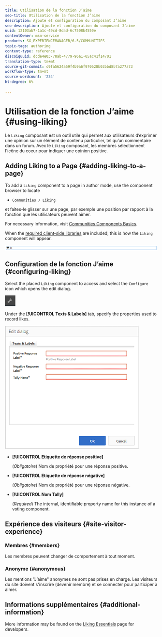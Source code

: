 ```yaml
---
title: Utilisation de la fonction J’aime
seo-title: Utilisation de la fonction J’aime
description: Ajoute et configuration du composant J’aime
seo-description: Ajoute et configuration du composant J’aime
uuid: 12103ab7-1a1c-49cd-8dad-6c7508b4550e
contentOwner: msm-service
products: SG_EXPERIENCEMANAGER/6.5/COMMUNITIES
topic-tags: authoring
content-type: reference
discoiquuid: dcde4e03-78ab-4779-96a1-05ac41f14701
translation-type: tm+mt
source-git-commit: c9fa5624a59f4b9a6f970628b03bbd8b7a277a73
workflow-type: tm+mt
source-wordcount: '234'
ht-degree: 6%

---
```



# Utilisation de la fonction J’aime {#using-liking}

Le `Liking` composant est un outil utile qui permet aux utilisateurs d’exprimer une opinion sur un élément de contenu particulier, tel qu’un commentaire dans un forum. Avec le `Liking` composant, les membres sélectionnent l&#39;icône du coeur pour indiquer une opinion positive.

## Adding Liking to a Page {#adding-liking-to-a-page}

To add a `Liking` component to a page in author mode, use the component browser to locate

* `Communities / Liking`

et faites-le glisser sur une page, par exemple une position par rapport à la fonction que les utilisateurs peuvent aimer.

For necessary information, visit [Communities Components Basics](basics.md).

When the [required client-side libraries](essentials-liking.md#essentials-for-client-side) are included, this is how the `Liking` component will appear.

![composant d’aimer](assets/liking-component.png)

## Configuration de la fonction J’aime {#configuring-liking}

Select the placed `Liking` component to access and select the `Configure` icon which opens the edit dialog.

![configure-new](assets/configure-new.png)

Under the **[!UICONTROL Texts &amp; Labels]** tab, specify the properties used to record likes.

![configure-like](assets/configure-liking.png)

* **[!UICONTROL Etiquette de réponse positive]**

   (*Obligatoire*) Nom de propriété pour une réponse positive.

* **[!UICONTROL Etiquette de réponse négative]**

   (*Obligatoire*) Nom de propriété pour une réponse négative.

* **[!UICONTROL Nom Tally]**

   (*Required*) The internal, identifiable property name for this instance of a voting component.

## Expérience des visiteurs {#site-visitor-experience}

### Membres {#members}

Les membres peuvent changer de comportement à tout moment.

### Anonyme {#anonymous}

Les mentions &quot;J’aime&quot; anonymes ne sont pas prises en charge. Les visiteurs du site doivent s&#39;inscrire (devenir membre) et se connecter pour participer à aimer.

## Informations supplémentaires {#additional-information}

More information may be found on the [Liking Essentials](essentials-liking.md) page for developers.
